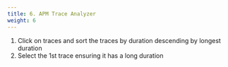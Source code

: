 ```yaml
---
title: 6. APM Trace Analyzer
weight: 6
---
```


1. Click on traces and sort the traces by duration descending by longest duration
2. Select the 1st trace ensuring it has a long duration
